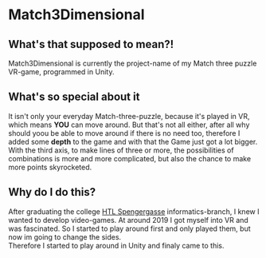 # Match3Dimensional
<h2>What's that supposed to mean?!</h2>
<p>Match3Dimensional is currently the project-name of my Match three puzzle VR-game, programmed in Unity.</p>

<h2>What's so special about it</h2>
<p>It isn't only your everyday Match-three-puzzle, because it's played in VR, which means <strong>YOU</strong> can move around. 
But that's not all either, after all why should yoou be able to move around if there is no need too, therefore I added some <strong>depth</strong> to the game 
and with that the Game just got a lot bigger. With the third axis, to make lines of three or more, the possibilities of combinations is more and more complicated, 
but also the chance to make more points skyrocketed.

<h2>Why do I do this?</h2>
<p>After graduating the college <a href="https://www.spengergasse.at/">HTL Spengergasse</a> informatics-branch, I knew I wanted to develop video-games. 
At around 2019 I got myself into VR and was fascinated. So I started to play around first and only played them, but now im going to change the sides. </br>
Therefore I started to play around in Unity and finaly came to this.</p>
